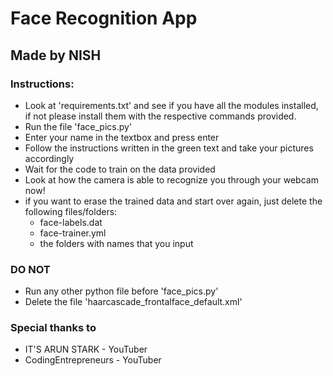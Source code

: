 # Face Recognition App 
## Made by NISH

### Instructions:
- Look at 'requirements.txt' and see if you have all the modules installed, if not please install them with the respective commands provided.
- Run the file 'face_pics.py'
- Enter your name in the textbox and press enter
- Follow the instructions written in the green text and take your pictures accordingly
- Wait for the code to train on the data provided
- Look at how the camera is able to recognize you through your webcam now!
- if you want to erase the trained data and start over again, just delete the following files/folders:
  - face-labels.dat
  - face-trainer.yml
  - the folders with names that you input

### DO NOT
- Run any other python file before 'face_pics.py'
- Delete the file 'haarcascade_frontalface_default.xml'

### Special thanks to
- IT'S ARUN STARK - YouTuber
- CodingEntrepreneurs - YouTuber
